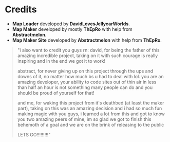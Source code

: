 # Credits

-   **Map Loader** developed by **DavidLovesJellycarWorlds**.
-   **Map Maker** developed by mostly ****ThEpRo**** with help from **Abstractmelon**.
-   **Map Maker Site** developed by **Abstractmelon** with help from ****ThEpRo****.

> "i also want to credit you guys rn:
> david, for being the father of this amazing incredible project, taking on it with such courage is really inspiring and in the end we got it to work!
>
> abstract, for never giving up on this project through the ups and downs of it, no matter how much bs u had to deal with lol. you are an amazing developer, your ability to code sites out of thin air in less than half an hour is not something many people can do and you should be proud of yourself for that!
>
> and me, for waking this project from it's deathbed (at least the maker part), taking on this was an amazing decision and i had so much fun making magic with you guys, i learned a lot from this and got to know you two amazing peers of mine, im so glad we got to finish this behemoth of a goal and we are on the brink of releasing to the public
>
> LETS GO!!!!!!!!!"
